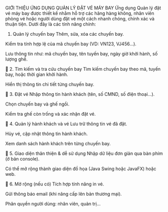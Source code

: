 GIỚI THIỆU ỨNG DỤNG QUẢN LÝ ĐẶT VÉ MÁY BAY
Ứng dụng Quản lý đặt vé máy bay được thiết kế nhằm hỗ trợ các hãng hàng không, nhân viên phòng vé hoặc người dùng đặt vé một cách nhanh chóng, chính xác và thuận tiện. Dưới đây là các tính năng chính:
 1. Quản lý chuyến bay
Thêm, sửa, xóa các chuyến bay.

Kiểm tra tính hợp lệ của mã chuyến bay (VD: VN123, VJ456...).

Lưu thông tin như: mã chuyến bay, tên tuyến bay, ngày giờ khởi hành, số lượng ghế.

🔹 2. Tìm kiếm và tra cứu chuyến bay
Tìm kiếm chuyến bay theo mã, tuyến bay, hoặc thời gian khởi hành.

Hiển thị thông tin chi tiết từng chuyến bay.

🔹 3. Đặt vé
Nhập thông tin hành khách (tên, số CMND, số điện thoại...).

Chọn chuyến bay và ghế ngồi.

Kiểm tra ghế còn trống và xác nhận đặt vé.

🔹 4. Quản lý hành khách và vé
Lưu trữ thông tin vé đã đặt.

Hủy vé, cập nhật thông tin hành khách.

Xem danh sách hành khách trên từng chuyến bay.

🔹 5. Giao diện thân thiện & dễ sử dụng
Nhập dữ liệu đơn giản qua bàn phím (ở bản console).

Có thể mở rộng thành giao diện đồ họa (Java Swing hoặc JavaFX) hoặc web.

🔹 6. Mở rộng (nếu có)
Tích hợp tính năng in vé.

Gửi thông báo email (khi nâng cấp lên bản thương mại).

Phân quyền người dùng: nhân viên, quản trị...

